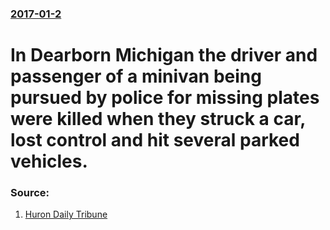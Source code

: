 ### [2017-01-2](/news/2017/01/2/index.md)

#  In Dearborn Michigan the driver and passenger of a minivan being pursued by police for missing plates were killed when they struck a car, lost control and hit several parked vehicles. 




### Source:

1. [Huron Daily Tribune](http://www.michigansthumb.com/news/article/Driver-passenger-of-vehicle-fleeing-police-die-10831077.php)
